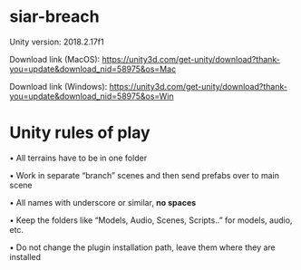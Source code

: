 # siar-breach
Unity version: 2018.2.17f1

Download link (MacOS): https://unity3d.com/get-unity/download?thank-you=update&download_nid=58975&os=Mac

Download link (Windows): https://unity3d.com/get-unity/download?thank-you=update&download_nid=58975&os=Win

# Unity rules of play

•	All terrains have to be in one folder

•	Work in separate “branch” scenes and then send prefabs over to main scene

•	All names with underscore or similar, **no spaces**

•	Keep the folders like “Models, Audio, Scenes, Scripts..” for models, audio, etc.

•	Do not change the plugin installation path, leave them where they are installed

